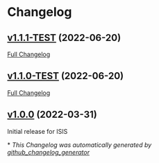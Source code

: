 # Changelog

## [v1.1.1-TEST](https://github.com/louise-davies/scigateway/tree/v1.1.1-TEST) (2022-06-20)

[Full Changelog](https://github.com/louise-davies/scigateway/compare/v1.1.0-TEST...v1.1.1-TEST)

## [v1.1.0-TEST](https://github.com/louise-davies/scigateway/tree/v1.1.0-TEST) (2022-06-20)

[Full Changelog](https://github.com/louise-davies/scigateway/compare/v1.0.0...v1.1.0-TEST)

## [v1.0.0](https://github.com/ral-facilities/scigateway/tree/v1.0.0) (2022-03-31)

Initial release for ISIS


\* *This Changelog was automatically generated by [github_changelog_generator](https://github.com/github-changelog-generator/github-changelog-generator)*
